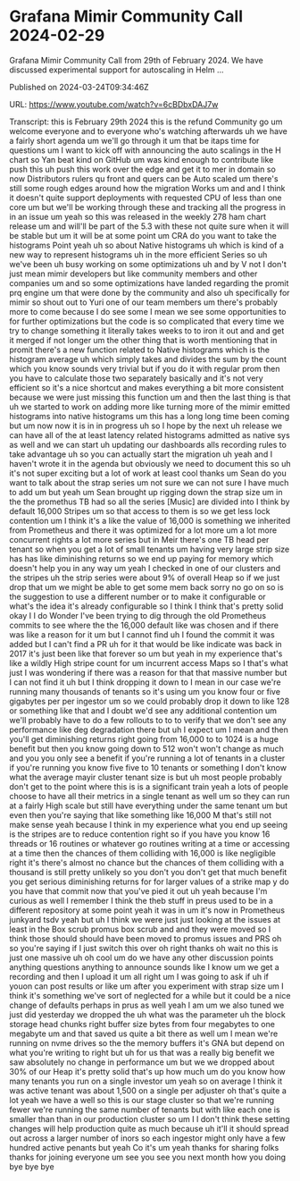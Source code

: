 # Grafana Mimir Community Call 2024-02-29

Grafana Mimir Community Call from 29th of February 2024. We have discussed experimental support for autoscaling in Helm ...

Published on 2024-03-24T09:34:46Z

URL: https://www.youtube.com/watch?v=6cBDbxDAJ7w

Transcript: this is February 29th 2024 this is the refund Community go um welcome everyone and to everyone who's watching afterwards uh we have a fairly short agenda um we'll go through it um that be itaps time for questions um I want to kick off with announcing the auto scalings in the H chart so Yan beat kind on GitHub um was kind enough to contribute like push this uh push this work over the edge and get it to mer in domain so now Distributors rulers qu front and quers can be Auto scaled um there's still some rough edges around how the migration Works um and and I think it doesn't quite support deployments with requested CPU of less than one core um but we'll be working through these and tracking all the progress in in an issue um yeah so this was released in the weekly 278 ham chart release um and will'll be part of the 5.3 with these not quite sure when it will be stable but um it will be at some point um CRA do you want to take the histograms Point yeah uh so about Native histograms uh which is kind of a new way to represent histograms uh in the more efficient Series so uh we've been uh busy working on some optimizations uh and by V not I don't just mean mimir developers but like community members and other companies um and so some optimizations have landed regarding the promit prq engine um that were done by the community and also uh specifically for mimir so shout out to Yuri one of our team members um there's probably more to come because I do see some I mean we see some opportunities to for further optimizations but the code is so complicated that every time we try to change something it literally takes weeks to to iron it out and and get it merged if not longer um the other thing that is worth mentioning that in promit there's a new function related to Native histograms which is the histogram average uh which simply takes and divides the sum by the count which you know sounds very trivial but if you do it with regular prom then you have to calculate those two separately basically and it's not very efficient so it's a nice shortcut and makes everything a bit more consistent because we were just missing this function um and then the last thing is that uh we started to work on adding more like turning more of the mimir emitted histograms into native histograms um this has a long long time been coming but um now now it is in in progress uh so I hope by the next uh release we can have all of the at least latency related histograms admitted as native sys as well and we can start uh updating our dashboards alls recording rules to take advantage uh so you can actually start the migration uh yeah and I haven't wrote it in the agenda but obviously we need to document this so uh it's not super exciting but a lot of work at least cool thanks um Sean do you want to talk about the strap series um not sure we can not sure I have much to add um but yeah um Sean brought up rigging down the strap size um in the the promethus TB had so all the series [Music] are divided into I think by default 16,000 Stripes um so that access to them is so we get less lock contention um I think it's a like the value of 16,000 is something we inherited from Prometheus and there it was optimized for a lot more um a lot more concurrent rights a lot more series but in Meir there's one TB head per tenant so when you get a lot of small tenants um having very large strip size has has like diminishing returns so we end up paying for memory which doesn't help you in any way um yeah I checked in one of our clusters and the stripes uh the strip series were about 9% of overall Heap so if we just drop that um we might be able to get some mem back sorry no go on so is the suggestion to use a different number or to make it configurable or what's the idea it's already configurable so I think I think that's pretty solid okay I I do Wonder I've been trying to dig through the old Prometheus commits to see where the the 16,000 default like was chosen and if there was like a reason for it um but I cannot find uh I found the commit it was added but I can't find a PR uh for it that would be like indicate was back in 2017 it's just been like that forever so um but yeah in my experience that's like a wildly High stripe count for um incurrent access Maps so I that's what just I was wondering if there was a reason for that that massive number but I can not find it uh but I think dropping it down to I mean in our case we're running many thousands of tenants so it's using um you know four or five gigabytes per per ingestor um so we could probably drop it down to like 128 or something like that and I doubt we'd see any additional contention um we'll probably have to do a few rollouts to to to verify that we don't see any performance like deg degradation there but uh I expect um I mean and then you'll get diminishing returns right going from 16,000 to to 1024 is a huge benefit but then you know going down to 512 won't won't change as much and you you only see a benefit if you're running a lot of tenants in a cluster if you're running you know five five to 10 tenants or something I don't know what the average mayir cluster tenant size is but uh most people probably don't get to the point where this is is a significant train yeah a lots of people choose to have all their metrics in a single tenant as well um so they can run at a fairly High scale but still have everything under the same tenant um but even then you're saying that like something like 16,000 M that's still not make sense yeah because I think in my experience what you end up seeing is the stripes are to reduce contention right so if you have you know 16 threads or 16 routines or whatever go routines writing at a time or accessing at a time then the chances of them colliding with 16,000 is like negligible right it's there's almost no chance but the chances of them colliding with a thousand is still pretty unlikely so you don't you don't get that much benefit you get serious diminishing returns for for larger values of a strike map y do you have that commit now that you've pied it out uh yeah because I'm curious as well I remember I think the theb stuff in preus used to be in a different repository at some point yeah it was in um it's now in Prometheus junkyard tsdv yeah but uh I think we were just just looking at the issues at least in the Box scrub promus box scrub and and they were moved so I think those should should have been moved to promus issues and PRS oh so you're saying if I just switch this over oh right thanks oh wait no this is just one massive uh oh cool um do we have any other discussion points anything questions anything to announce sounds like I know um we get a recording and then I upload it um all right um I was going to ask if uh if youon can post results or like um after you experiment with strap size um I think it's something we've sort of neglected for a while but it could be a nice change of defaults perhaps in prus as well yeah I am um we also tuned we just did yesterday we dropped the uh what was the parameter uh the block storage head chunks right buffer size bytes from four megabytes to one megabyte um and that saved us quite a bit there as well um I mean we're running on nvme drives so the the memory buffers it's GNA but depend on what you're writing to right but uh for us that was a really big benefit we saw absolutely no change in performance um but we we dropped about 30% of our Heap it's pretty solid that's up how much um do you know how many tenants you run on a single investor um yeah so on average I think it was active tenant was about 1,500 on a single per adjuster oh that's quite a lot yeah we have a well so this is our stage cluster so that we're running fewer we're running the same number of tenants but with like each one is smaller than than in our production cluster so um I I don't think these setting changes will help production quite as much because uh it'll it should spread out across a larger number of inors so each ingestor might only have a few hundred active penants but yeah Co it's um yeah thanks for sharing folks thanks for joining everyone um see you see you next month how you doing bye bye bye

